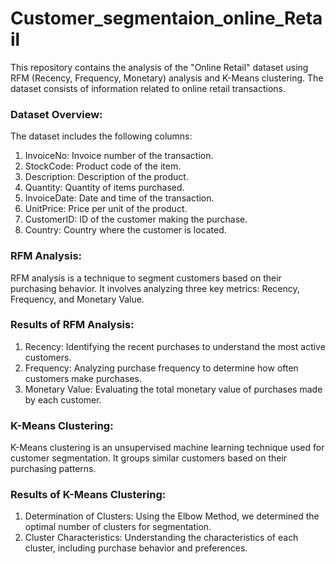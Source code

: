 # Customer_segmentaion_online_Retail

This repository contains the analysis of the "Online Retail" dataset using RFM (Recency, Frequency, Monetary) analysis and K-Means clustering. The dataset consists of information related to online retail transactions. <br>

### Dataset Overview: <br>
The dataset includes the following columns: <br>

1) InvoiceNo: Invoice number of the transaction. <br>
2) StockCode: Product code of the item. <br>
3) Description: Description of the product. <br>
4) Quantity: Quantity of items purchased. <br>
5) InvoiceDate: Date and time of the transaction. <br>
6) UnitPrice: Price per unit of the product. <br>
7) CustomerID: ID of the customer making the purchase. <br>
8) Country: Country where the customer is located. <br>

### RFM Analysis: <br>

RFM analysis is a technique to segment customers based on their purchasing behavior. It involves analyzing three key metrics: Recency, Frequency, and Monetary Value. <br>

### Results of RFM Analysis: <br>
1) Recency: Identifying the recent purchases to understand the most active customers. <br>
2) Frequency: Analyzing purchase frequency to determine how often customers make purchases. <br>
3) Monetary Value: Evaluating the total monetary value of purchases made by each customer. <br>

### K-Means Clustering: <br>

K-Means clustering is an unsupervised machine learning technique used for customer segmentation. It groups similar customers based on their purchasing patterns. <br>

### Results of K-Means Clustering: <br>
1) Determination of Clusters: Using the Elbow Method, we determined the optimal number of clusters for segmentation. <br>
2) Cluster Characteristics: Understanding the characteristics of each cluster, including purchase behavior and preferences. <br>
